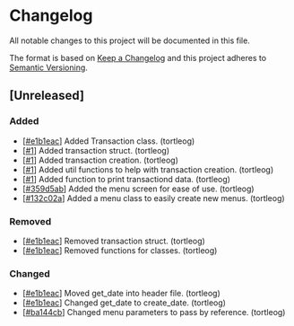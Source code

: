 # Changelog
All notable changes to this project will be documented in this file.

The format is based on [Keep a Changelog](http://keepachangelog.com/en/1.0.0/)
and this project adheres to [Semantic Versioning](http://semver.org/spec/v2.0.0.html).

<!-- For new contributors use this format for adding items to the changelog
- [[#PR](https://github.com/tortleog/transaction_tracker/pull/PR)] Change Proposed. (author)
 **or**
- [[#commit](https://github.com/tortleog/transaction_tracker/commit/COMMIT)] Changed Porposed. (author)
-->

## [Unreleased]
### Added
- [[#e1b1eac](https://github.com/TortleOG/transaction_tracker/commit/e1b1eaca70b4bf111999cdde9e74454aa9548f28)] Added Transaction class. (tortleog)
- [[#1](https://github.com/tortleog/transaction_tracker/pull/1)] Added transaction struct. (tortleog)
- [[#1](https://github.com/tortleog/transaction_tracker/pull/1)] Added transaction creation. (tortleog)
- [[#1](https://github.com/tortleog/transaction_tracker/pull/1)] Added util functions to help with transaction creation. (tortleog)
- [[#1](https://github.com/tortleog/transaction_tracker/pull/1)] Added function to print transactiond data. (tortleog)
- [[#359d5ab](https://github.com/tortleog/transaction_tracker/commit/359d5ab9d84bfbbe9770f9101967e32a30e8675f)] Added the menu screen for ease of use. (tortleog)
- [[#132c02a](https://github.com/tortleog/transaction_tracker/commit/132c02a36ecc3a0c5d3936d801c5ec57e37ba16f)] Added a menu class to easily create new menus. (tortleog)

### Removed
- [[#e1b1eac](https://github.com/TortleOG/transaction_tracker/commit/e1b1eaca70b4bf111999cdde9e74454aa9548f28)] Removed transaction struct. (tortleog)
- [[#e1b1eac](https://github.com/TortleOG/transaction_tracker/commit/e1b1eaca70b4bf111999cdde9e74454aa9548f28)] Removed functions for classes. (tortleog)

### Changed
- [[#e1b1eac](https://github.com/TortleOG/transaction_tracker/commit/e1b1eaca70b4bf111999cdde9e74454aa9548f28)] Moved get_date into header file. (tortleog)
- [[#e1b1eac](https://github.com/TortleOG/transaction_tracker/commit/e1b1eaca70b4bf111999cdde9e74454aa9548f28)] Changed get_date to create_date. (tortleog)
- [[#ba144cb](https://github.com/tortleog/transaction_tracker/commit/ba144cb4acae9f23d1c4be77a76ccdf85a9ceda8)] Changed menu parameters to pass by reference. (tortleog)
